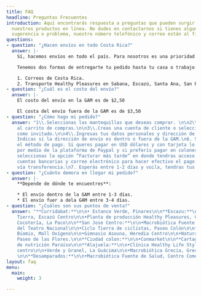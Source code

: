 ```yaml
---
title: FAQ
headline: Preguntas Frecuentes
introduction: Aquí encontrarás respuesta a preguntas que pueden surgir al comprar
  nuestros productos en línea. No dudes en contactarnos si tienes alguna otra pregunta,
  sugerencia o problema, nuestro número telefónico y correo están al final de la página.
questions:
- question: "¿Hacen envíos en todo Costa Rica?"
  answer: |-
    Sí, hacemos envíos en todo el país. Para nosotros es una prioridad que cada persona pueda disfrutar de todos los beneficios nutricionales de nuestros productos ♡

    Tenemos dos formas de entregarte tu pedido hasta tu casa o trabajo:

    1. Correos de Costa Rica.
    2. Transporte Healthy Pleasures en Sabana, Escazú, Santa Ana, San Pedro, Los Yoses, Curridabat y San Antonio de Belén.
- question: "¿Cuál es el costo del envío?"
  answer: |-
    El costo del envío en la GAM es de $2,50

    El costa del envío fuera de la GAM es de $3,50
- question: "¿Cómo hago mi pedido?"
  answer: "1\\.Seleccionas las mantequillas que deseas comprar. \n\n2\\.Las agregas
    al carrito de compras.\n\n3\\.Creas una cuenta de cliente o seleccionas pagar
    como invitado.\n\n4\\.Ingresas tus datos personales y dirección de envío.\n\n5.
    Indicas si la dirección de envío es dentro o fuera de la GAM.\n6. Seleccionas
    el método de pago. Si queres pagar en USD dólares y con tarjeta lo podes hacer
    por medio de la plataforma de Paypal y si preferís pagar en colones y por transferencia
    seleccionas la opción ”Facturar más tarde” en donde tendras acceso a nuestras
    cuentas bancarias y correo electrónico para hacer efectivo el pago de tus mantequillas
    vía transferencia.\n7. Esperás entre 1-2 días y voila, tendras tus mantequillas. "
- question: "¿Cuánto demora en llegar mi pedido?"
  answer: |-
    **Depende de dónde te encuentres**:

    * El envío dentro de la GAM entre 1-3 días.
    * El envío fuer a dela GAM entre 3-4 días.
- question: "¿Cuáles son sus puntos de venta?"
  answer: "**Curridabat:**\n\n• Estanco Verde, Pinares\n\n**Escazu:**\n\n•Tienda Buena
    Tierra, Escazú Centro\n\n•Planta de producción Healthy Pleasures, Guachipelín\n\n•La
    Cocotería, La Paco\n\n**San Jose Centro:**\n\n•Macrobiótica Fuente de Salud, costa
    del Teatro Nacional\n\n•Ciclo Tierra de ciclistas, Paseo Colón\n\n**Heredia:**\n\n•Tienda
    Biomio, Mall Oxígeno\n\n•Gimnasio Asouna, Heredia Centro\n\n•Natural Republik,
    Paseo de las Flores.\n\n**Ciudad colon:**\n\n•Conmarket\n\n**Cartago:**\n\n•Clinica
    de nutrición Paraíso\n\n**Alajuela:**\n\n•Clínica Healthy Life Style, Alajuela
    centro\n\n•Verde y Granel, La Guácima\n\n•Macrobiótica Grecia, Grecia centro.
    \n\n**Desamparados:**\n\n•Macrobiótica Fuente de Salud, Centro Comercial Expresso"
layout: faq
menu:
  main:
    weight: 3

---
```


